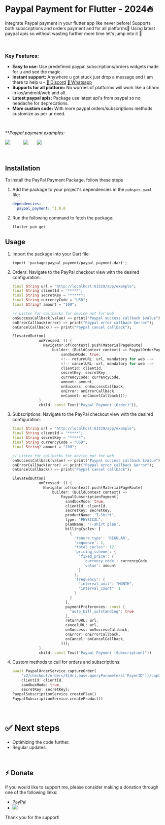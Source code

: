 
# Paypal Payment for Flutter - 2024🔥 

Integrate Paypal payment in your flutter app like never before! Supports both subscriptions and orders payment and for all platforms🥳
Using latest paypal apis so without wasting further more time let's jump into it 🤩

<br>

### **Key Features:**

* **Easy to use:** Use predefined paypal subscriptions/orders widgets made for u and see the magic. 
* **Instant support:** Anywhere u got stuck just drop a message and I am there to help u - 
[💬 Discord](https://discordapp.com/users/821022731192631316)
[💬 Whatsapp](https://wa.me/+919993828453)
* **Supports for all platform:** No worries of platforms will work like a charm in ios/android/web and all.
* **Latest paypal apis:** Package use latest api's from paypal so no headache for deprecations.
* **More custom code:** With more paypal orders/subscriptions methods customize as per ur need.

<br>

***Paypal payment examples:*

![](https://raw.githubusercontent.com/code-Shabbir/paypal_payment_example/master/paypal_order_1.webp)
&nbsp;&nbsp;&nbsp;&nbsp;&nbsp;&nbsp;&nbsp;&nbsp;&nbsp;
![](https://raw.githubusercontent.com/code-Shabbir/paypal_payment_example/master/paypal_order_2.webp)&nbsp;&nbsp;&nbsp;&nbsp;&nbsp;&nbsp;
![](https://raw.githubusercontent.com/code-Shabbir/paypal_payment_example/master/paypal_subscription_2.webp)

<br>

## Installation

To install the PayPal Payment Package, follow these steps

1. Add the package to your project's dependencies in the `pubspec.yaml` file:
   ```yaml
   dependencies:
     paypal_payment: ^1.0.0
    ``` 
2. Run the following command to fetch the package:

    ``` 
    flutter pub get
    ``` 

## Usage
1. Import the package into your Dart file:

    ``` 
    import 'package:paypal_payment/paypal_payment.dart';
    ```
2. Orders: Navigate to the PayPal checkout view with the desired configuration:
    ```dart
    final String url = "http://localhost:63329/app/example";
    final String clientId = "*****";
    final String secretKey = "*****";
    final String currencyCode = "USD";
    final String? amount = "100";

    // Listen for callbacks for device not for web
    onSuccessCallback(value) => print("Paypal success callback $value");
    onErrorCallback(error) => print("Paypal error callback $error");
    onCancelCallback() => print("Paypal cancel callback");

    ElevatedButton(
                onPressed: () {
                  Navigator.of(context).push(MaterialPageRoute(
                      builder: (BuildContext context) => PaypalOrderPayment(
                          sandboxMode: true,
                          <!-- returnURL: url, mandatory for web -->
                          <!-- cancelURL: url, mandatory for web -->
                          clientId: clientId,
                          secretKey: secretKey,
                          currencyCode: currencyCode,
                          amount: amount,
                          onSuccess: onSuccessCallback,
                          onError: onErrorCallback,
                          onCancel: onCancelCallback)));
                },
                child: const Text("Paypal Payment (Order)")),
    ```
3. Subscriptions: Navigate to the PayPal checkout view with the desired configuration:
    ```dart
    final String url = "http://localhost:63329/app/example";
    final String clientId = "*****";
    final String secretKey = "*****";
    final String currencyCode = "USD";
    final String? amount = "100";

    // Listen for callbacks for device not for web
    onSuccessCallback(value) => print("Paypal success callback $value");
    onErrorCallback(error) => print("Paypal error callback $error");
    onCancelCallback() => print("Paypal cancel callback");

    ElevatedButton(
                onPressed: () {
                  Navigator.of(context).push(MaterialPageRoute(
                      builder: (BuildContext context) =>
                          PaypalSubscriptionPayment(
                            sandboxMode: true,
                            clientId: clientId,
                            secretKey: secretKey,
                            productName: 'T-Shirt',
                            type: "PHYSICAL",
                            planName: 'T-shirt plan',
                            billingCycles: [
                              {
                                'tenure_type': 'REGULAR',
                                'sequence': 1,
                                "total_cycles": 12,
                                'pricing_scheme': {
                                  'fixed_price': {
                                    'currency_code': currencyCode,
                                    'value': amount
                                  }
                                },
                                'frequency': {
                                  "interval_unit": "MONTH",
                                  "interval_count": 1
                                }
                              }
                            ],
                            paymentPreferences: const {
                              "auto_bill_outstanding": true
                            },
                            returnURL: url,
                            cancelURL: url,
                            onSuccess: onSuccessCallback,
                            onError: onErrorCallback,
                            onCancel: onCancelCallback,
                          )));
                },
                child: const Text("Paypal Payment (Subscription)"))
    ```
4. Custom methods to call for orders and subscriptions:
    ```dart
    await PaypalOrderService.captureOrder(
        "v2/checkout/orders/${Uri.base.queryParameters['PayerID']}/capture",
        clientId: clientId,
        sandboxMode: true,
        secretKey: secretKey);
    PaypalSubscriptionService.createPlan()
    PaypalSubscriptionService.createProduct()
    ```

<br>

# ✅ Next steps

- Optimizing the code further.
- Regular updates.

<br>

## ⚡ Donate 

If you would like to support me, please consider making a donation through one of the following links:

* [PayPal](https://www.paypal.com/paypalme/shabbir940)
* ![](https://raw.githubusercontent.com/code-Shabbir/paypal_payment_example/master/paypal_qr_image.jpg)

Thank you for the support!
